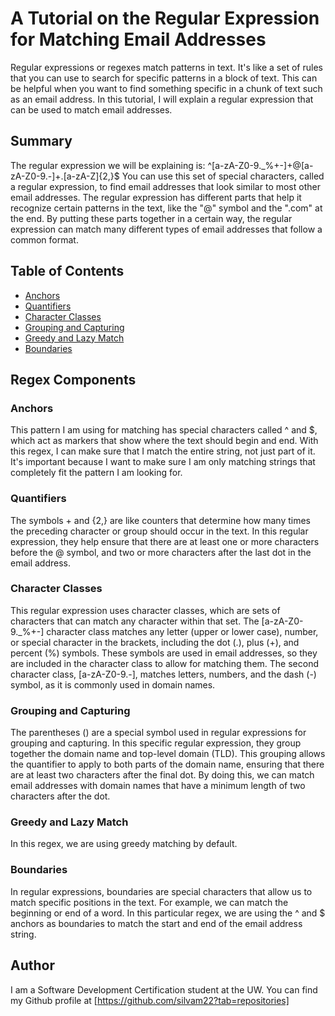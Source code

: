 # A Tutorial on the Regular Expression for Matching Email Addresses

Regular expressions or regexes match patterns in text. It's like a set of rules that you can use to search for specific patterns in a block of text. This can be helpful when you want to find something specific in a chunk of text such as an email address. In this tutorial, I will explain a regular expression that can be used to match email addresses. 

## Summary

The regular expression we will be explaining is:
^[a-zA-Z0-9._%+-]+@[a-zA-Z0-9.-]+\.[a-zA-Z]{2,}$
You can use this set of special characters, called a regular expression, to find email addresses that look similar to most other email addresses. The regular expression has different parts that help it recognize certain patterns in the text, like the "@" symbol and the ".com" at the end. By putting these parts together in a certain way, the regular expression can match many different types of email addresses that follow a common format.

## Table of Contents

- [Anchors](#anchors)
- [Quantifiers](#quantifiers)
- [Character Classes](#character-classes)
- [Grouping and Capturing](#grouping-and-capturing)
- [Greedy and Lazy Match](#greedy-and-lazy-match)
- [Boundaries](#boundaries)

## Regex Components

### Anchors
This pattern I am using for matching has special characters called ^ and $, which act as markers that show where the text should begin and end. With this regex, I can make sure that I match the entire string, not just part of it. It's important because I want to make sure I am only matching strings that completely fit the pattern I am looking for.
### Quantifiers
The symbols + and {2,} are like counters that determine how many times the preceding character or group should occur in the text. In this regular expression, they help ensure that there are at least one or more characters before the @ symbol, and two or more characters after the last dot in the email address.

### Character Classes
This regular expression uses character classes, which are sets of characters that can match any character within that set. The [a-zA-Z0-9._%+-] character class matches any letter (upper or lower case), number, or special character in the brackets, including the dot (.), plus (+), and percent (%) symbols. These symbols are used in email addresses, so they are included in the character class to allow for matching them. The second character class, [a-zA-Z0-9.-], matches letters, numbers, and the dash (-) symbol, as it is commonly used in domain names.

### Grouping and Capturing
The parentheses () are a special symbol used in regular expressions for grouping and capturing. In this specific regular expression, they group together the domain name and top-level domain (TLD). This grouping allows the quantifier to apply to both parts of the domain name, ensuring that there are at least two characters after the final dot. By doing this, we can match email addresses with domain names that have a minimum length of two characters after the dot.

### Greedy and Lazy Match
In this regex, we are using greedy matching by default.

### Boundaries
In regular expressions, boundaries are special characters that allow us to match specific positions in the text. For example, we can match the beginning or end of a word. In this particular regex, we are using the ^ and $ anchors as boundaries to match the start and end of the email address string.

## Author

I am a Software Development Certification student at the UW. You can find my Github profile at [https://github.com/silvam22?tab=repositories]
